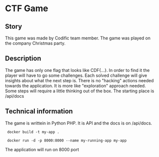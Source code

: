 # CTF Game

## Story

This game was made by Codific team member. The game was played on the company Christmas party. 


## Description

The game has only one flag that looks like CDF{...}. In order to find it the player will have to go some challenges. Each solved challenge will give insights about what the next step is. There is no "hacking" actions needed towards the application. It is more like "exploration" approach needed. Some steps will require a little thinking out of the box.
The starting place is /api/docs

## Technical information

The game is writtein in Python PHP. It is API and the docs is on /api/docs. 
```
 docker build -t my-app .
```

```
 docker run -d -p 8000:8000 --name my-running-app my-app
```

The application will run on 8000 port


